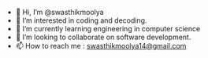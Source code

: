 - 👋 Hi, I’m @swasthikmoolya
- 👀 I’m interested in coding and decoding.
- 🌱 I’m currently learning engineering in computer science
- 💞️ I’m looking to collaborate on software development.
- 📫 How to reach me : swasthikmoolya14@gmail.com

<!---
swasthikmoolya/swasthikmoolya is a ✨ special ✨ repository because its `README.md` (this file) appears on your GitHub profile.
You can click the Preview link to take a look at your changes.
--->
